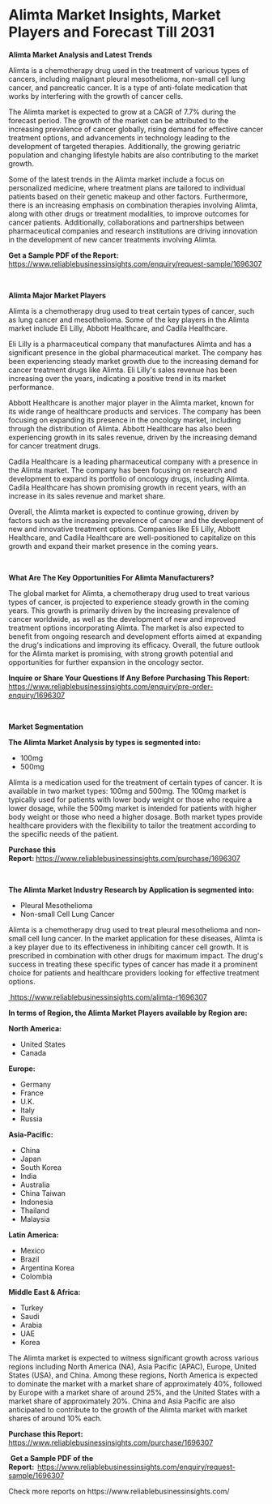 <p><h1>Alimta Market Insights, Market Players and Forecast Till 2031</h1></p><p><strong>Alimta Market Analysis and Latest Trends</strong></p>
<p><p>Alimta is a chemotherapy drug used in the treatment of various types of cancers, including malignant pleural mesothelioma, non-small cell lung cancer, and pancreatic cancer. It is a type of anti-folate medication that works by interfering with the growth of cancer cells.</p><p>The Alimta market is expected to grow at a CAGR of 7.7% during the forecast period. The growth of the market can be attributed to the increasing prevalence of cancer globally, rising demand for effective cancer treatment options, and advancements in technology leading to the development of targeted therapies. Additionally, the growing geriatric population and changing lifestyle habits are also contributing to the market growth.</p><p>Some of the latest trends in the Alimta market include a focus on personalized medicine, where treatment plans are tailored to individual patients based on their genetic makeup and other factors. Furthermore, there is an increasing emphasis on combination therapies involving Alimta, along with other drugs or treatment modalities, to improve outcomes for cancer patients. Additionally, collaborations and partnerships between pharmaceutical companies and research institutions are driving innovation in the development of new cancer treatments involving Alimta.</p></p>
<p><strong>Get a Sample PDF of the Report:&nbsp;</strong> <a href="https://www.reliablebusinessinsights.com/enquiry/request-sample/1696307">https://www.reliablebusinessinsights.com/enquiry/request-sample/1696307</a></p>
<p>&nbsp;</p>
<p><strong>Alimta Major Market Players</strong></p>
<p><p>Alimta is a chemotherapy drug used to treat certain types of cancer, such as lung cancer and mesothelioma. Some of the key players in the Alimta market include Eli Lilly, Abbott Healthcare, and Cadila Healthcare.</p><p>Eli Lilly is a pharmaceutical company that manufactures Alimta and has a significant presence in the global pharmaceutical market. The company has been experiencing steady market growth due to the increasing demand for cancer treatment drugs like Alimta. Eli Lilly's sales revenue has been increasing over the years, indicating a positive trend in its market performance.</p><p>Abbott Healthcare is another major player in the Alimta market, known for its wide range of healthcare products and services. The company has been focusing on expanding its presence in the oncology market, including through the distribution of Alimta. Abbott Healthcare has also been experiencing growth in its sales revenue, driven by the increasing demand for cancer treatment drugs.</p><p>Cadila Healthcare is a leading pharmaceutical company with a presence in the Alimta market. The company has been focusing on research and development to expand its portfolio of oncology drugs, including Alimta. Cadila Healthcare has shown promising growth in recent years, with an increase in its sales revenue and market share.</p><p>Overall, the Alimta market is expected to continue growing, driven by factors such as the increasing prevalence of cancer and the development of new and innovative treatment options. Companies like Eli Lilly, Abbott Healthcare, and Cadila Healthcare are well-positioned to capitalize on this growth and expand their market presence in the coming years.</p></p>
<p>&nbsp;</p>
<p><strong>What Are The Key Opportunities For Alimta Manufacturers?</strong></p>
<p><p>The global market for Alimta, a chemotherapy drug used to treat various types of cancer, is projected to experience steady growth in the coming years. This growth is primarily driven by the increasing prevalence of cancer worldwide, as well as the development of new and improved treatment options incorporating Alimta. The market is also expected to benefit from ongoing research and development efforts aimed at expanding the drug's indications and improving its efficacy. Overall, the future outlook for the Alimta market is promising, with strong growth potential and opportunities for further expansion in the oncology sector.</p></p>
<p><strong>Inquire or Share Your Questions If Any Before Purchasing This Report:</strong> <a href="https://www.reliablebusinessinsights.com/enquiry/pre-order-enquiry/1696307">https://www.reliablebusinessinsights.com/enquiry/pre-order-enquiry/1696307</a></p>
<p>&nbsp;</p>
<p><strong>Market Segmentation</strong></p>
<p><strong>The Alimta Market Analysis by types is segmented into:</strong></p>
<p><ul><li>100mg</li><li>500mg</li></ul></p>
<p><p>Alimta is a medication used for the treatment of certain types of cancer. It is available in two market types: 100mg and 500mg. The 100mg market is typically used for patients with lower body weight or those who require a lower dosage, while the 500mg market is intended for patients with higher body weight or those who need a higher dosage. Both market types provide healthcare providers with the flexibility to tailor the treatment according to the specific needs of the patient.</p></p>
<p><strong>Purchase this Report:&nbsp;</strong><a href="https://www.reliablebusinessinsights.com/purchase/1696307">https://www.reliablebusinessinsights.com/purchase/1696307</a></p>
<p>&nbsp;</p>
<p><strong>The Alimta Market Industry Research by Application is segmented into:</strong></p>
<p><ul><li>Pleural Mesothelioma</li><li>Non-small Cell Lung Cancer</li></ul></p>
<p><p>Alimta is a chemotherapy drug used to treat pleural mesothelioma and non-small cell lung cancer. In the market application for these diseases, Alimta is a key player due to its effectiveness in inhibiting cancer cell growth. It is prescribed in combination with other drugs for maximum impact. The drug's success in treating these specific types of cancer has made it a prominent choice for patients and healthcare providers looking for effective treatment options.</p></p>
<p><a href="https://www.reliablebusinessinsights.com/alimta-r1696307">&nbsp;https://www.reliablebusinessinsights.com/alimta-r1696307</a></p>
<p><strong>In terms of Region, the Alimta Market Players available by Region are:</strong></p>
<p>
    <p> <strong> North America: </strong>
        <ul>
            <li>United States</li>
            <li>Canada</li>
        </ul>
        </p> 
    <p> <strong> Europe: </strong>
        <ul>
            <li>Germany</li>
            <li>France</li>
            <li>U.K.</li>
            <li>Italy</li>
            <li>Russia</li>
        </ul>
        </p> 
    <p> <strong> Asia-Pacific: </strong>
        <ul>
            <li>China</li>
            <li>Japan</li>
            <li>South Korea</li>
            <li>India</li>
            <li>Australia</li>
            <li>China Taiwan</li>
            <li>Indonesia</li>
            <li>Thailand</li>
            <li>Malaysia</li>
        </ul>
        </p> 
    <p> <strong> Latin America: </strong>
        <ul>
            <li>Mexico</li>
            <li>Brazil</li>
            <li>Argentina Korea</li>
            <li>Colombia</li>
        </ul>
        </p> 
    <p> <strong> Middle East & Africa: </strong>
        <ul>
            <li>Turkey</li>
            <li>Saudi</li>
            <li>Arabia</li>
            <li>UAE</li>
            <li>Korea</li>
        </ul>
    </p>
    </p>
<p><p>The Alimta market is expected to witness significant growth across various regions including North America (NA), Asia Pacific (APAC), Europe, United States (USA), and China. Among these regions, North America is expected to dominate the market with a market share of approximately 40%, followed by Europe with a market share of around 25%, and the United States with a market share of approximately 20%. China and Asia Pacific are also anticipated to contribute to the growth of the Alimta market with market shares of around 10% each.</p></p>
<p><strong>Purchase this Report: </strong><a href="https://www.reliablebusinessinsights.com/purchase/1696307">https://www.reliablebusinessinsights.com/purchase/1696307</a></p>
<p>&nbsp;<strong>Get a Sample PDF of the Report:&nbsp;&nbsp;</strong><a href="https://www.reliablebusinessinsights.com/enquiry/request-sample/1696307">https://www.reliablebusinessinsights.com/enquiry/request-sample/1696307</a></p>
<p><strong></strong></p>
<p>Check more reports on https://www.reliablebusinessinsights.com/</p>